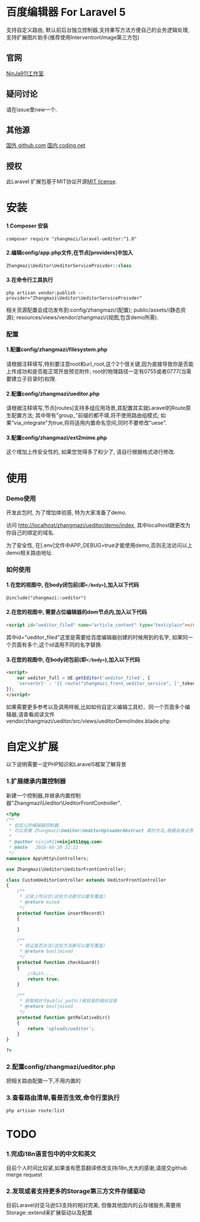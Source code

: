 
# 百度编辑器 For Laravel 5

支持自定义路由, 默认前后台独立控制器,支持重写方法方便自己的业务逻辑处理,支持扩展图片助手(推荐使用Intervention\Image第三方包)


## 官网

[NinJa911工作室](http://www.ninja911.com).

## 疑问讨论

请在issue里new一个.

## 其他源

[国外 github.com](https://github.com/zhangmazi/laravel-ueditor)
[国内 coding.net](https://coding.net/u/ninja911/p/laravel-ueditor)


## 授权

此Laravel 扩展包基于MIT协议开源[MIT license](http://opensource.org/licenses/MIT).


# 安装

#### 1.Composer 安装

```shell
composer require "zhangmazi/laravel-ueditor:^1.0"
```

#### 2.编辑config/app.php文件,在节点[providers]中加入

```php
Zhangmazi\Ueditor\UeditorServiceProivder::class
```

#### 3.在命令行工具执行

```shell
php artisan vendor:publish --provider="Zhangmazi\Ueditor\UeditorServiceProivder"
```

相关资源配置会成功发布到:config/zhangmazi/(配置); public/assets/(静态资源); resources/views/vendor/zhangmazi/(视图,包含demo所需).

### 配置

#### 1.配置config/zhangmazi/filesystem.php

请根据注释填写,特别要注意root和url_root,这个2个很关键,因为直接导致你是否能上传成功和是否能正常开放预览附件; root的物理路径一定有0755或者0777(当需要建立子目录时)权限.

#### 2.配置config/zhangmazi/ueditor.php

请根据注释填写,节点[routes]支持多组应用场景,其配置其实就Laravel的Route原生配置方法; 其中带有"group_"前缀的都不填,将不使用路由组模式; 如果"via_integrate"为true,将将适用内置命名空间,同时不要修改"uese".

#### 3.配置config/zhangmazi/ext2mime.php

这个增加上传安全性的, 如果您觉得多了和少了, 请自行根据格式进行修改.

# 使用

### Demo使用

开发此包时, 为了增加体验感, 特为大家准备了demo.

访问 [http://localhost/zhangmazi/ueditor/demo/index](http://localhost/zhangmazi/ueditor/demo/index), 其中localhost跟更改为你自己的绑定的域名.

为了安全性, 在[.env]文件中APP_DEBUG=true才能使用demo,否则无法访问以上demo相关路由地址.


### 如何使用

#### 1.在您的视图中, 在body闭包前(即`</body>`),加入以下代码

```html
@include("zhangmazi::ueditor")
```

#### 2.在您的视图中, 需要占位编辑器的dom节点内,加入以下代码

```html
<script id="ueditor_filed" name="article_content" type="text/plain"></script>
```

其中id="ueditor_filed"这里是需要给百度编辑器创建的时候用到的名字, 如果同一个页面有多个,这个id请用不同的名字替换.

#### 3.在您的视图中, 在body闭包前(即`</body>`),加入以下代码

```html
<script>
    var ueditor_full = UE.getEditor('ueditor_filed', {
    'serverUrl' : '{{ route("zhangmazi_front_ueditor_service", ['_token' => csrf_token()]) }}'
});
</script>
```

如果需要更多参考以及调用样板,比如如何自定义编辑工具栏、同一个页面多个编辑器,请查看阅读文件 vendor/zhangmazi/ueditor/src/views/ueditorDemoIndex.blade.php


# 自定义扩展

以下说明需要一定PHP知识和Laravel5框架了解背景

### 1.扩展继承内置控制器

新建一个控制器,并继承内置控制器"Zhangmazi\Ueditor\UeditorFrontController".

```php
<?php
/**
 * 自定义的编辑器控制器.
 * 可以观看 Zhangmazi\Ueditor\UeditorUploaderAbstract 类的方法,根据自身业务选择性重写覆盖
 *
 * @author ninja911<ninja911@qq.com>
 * @date   2016-08-20 22:22
 */
namespace App\Http\Controllers;

use Zhangmazi\Ueditor\UeditorFrontController;

class CustomUeditorController extends UeditorFrontController
{
    /**
     * 记录上传日志(这些方法都可以重写覆盖)
     * @return mixed
     */
    protected function insertRecord()
    {

    }

    /**
     * 验证是否合法(这些方法都可以重写覆盖)
     * @return bool|mixed
     */
    protected function checkGuard()
    {
        //Auth....
        return true;
    }

    /**
     * 获取相对于public_path()根目录的相对目录
     * @return bool|mixed
     */
    protected function getRelativeDir()
    {
        return 'uploads/ueditor';
    }
}

?>
```

### 2.配置config/zhangmazi/ueditor.php

把相关路由配置一下,不用内置的

### 3.查看路由清单,看是否生效,命令行里执行

```shell
php artisan route:list
```

# TODO


### 1.完成i18n语言包中的中文和英文

目前个人时间比较紧,如果谁有愿意翻译修改支持i18n,大大的感谢,请提交github merge request

### 2.发现或者支持更多的Storage第三方文件存储驱动

目前Laravel对亚马逊S3支持的相对完美, 但像其他国内的云存储服务,需要用Storage::extend来扩展驱动以及配置
